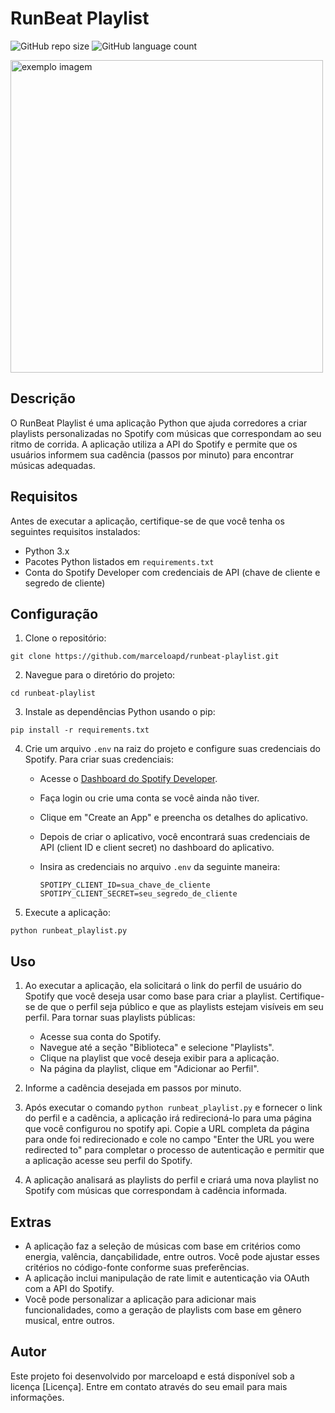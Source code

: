 # RunBeat Playlist

![GitHub repo size](https://img.shields.io/github/repo-size/marceloapd/runbeat-playlist?style=for-the-badge)
![GitHub language count](https://img.shields.io/github/languages/count/marceloapd/runbeat-playlist?style=for-the-badge)

<img src="https://i.pinimg.com/originals/e6/ef/60/e6ef60252e1a13ba001279c54f868ce0.gif" style="width:500px" alt="exemplo imagem">

## Descrição

O RunBeat Playlist é uma aplicação Python que ajuda corredores a criar playlists personalizadas no Spotify com músicas que correspondam ao seu ritmo de corrida. A aplicação utiliza a API do Spotify e permite que os usuários informem sua cadência (passos por minuto) para encontrar músicas adequadas.

## Requisitos

Antes de executar a aplicação, certifique-se de que você tenha os seguintes requisitos instalados:

- Python 3.x
- Pacotes Python listados em `requirements.txt`
- Conta do Spotify Developer com credenciais de API (chave de cliente e segredo de cliente)

## Configuração

1. Clone o repositório:

```
git clone https://github.com/marceloapd/runbeat-playlist.git
```

2. Navegue para o diretório do projeto:

```
cd runbeat-playlist
```

3. Instale as dependências Python usando o pip:

```
pip install -r requirements.txt
```

4. Crie um arquivo `.env` na raiz do projeto e configure suas credenciais do Spotify. Para criar suas credenciais:

   - Acesse o [Dashboard do Spotify Developer](https://developer.spotify.com/dashboard/).
   - Faça login ou crie uma conta se você ainda não tiver.
   - Clique em "Create an App" e preencha os detalhes do aplicativo.
   - Depois de criar o aplicativo, você encontrará suas credenciais de API (client ID e client secret) no dashboard do aplicativo.
   - Insira as credenciais no arquivo `.env` da seguinte maneira:

     ```
     SPOTIPY_CLIENT_ID=sua_chave_de_cliente
     SPOTIPY_CLIENT_SECRET=seu_segredo_de_cliente
     ```

5. Execute a aplicação:

```
python runbeat_playlist.py
```

## Uso

1. Ao executar a aplicação, ela solicitará o link do perfil de usuário do Spotify que você deseja usar como base para criar a playlist. Certifique-se de que o perfil seja público e que as playlists estejam visíveis em seu perfil. Para tornar suas playlists públicas:

   - Acesse sua conta do Spotify.
   - Navegue até a seção "Biblioteca" e selecione "Playlists".
   - Clique na playlist que você deseja exibir para a aplicação.
   - Na página da playlist, clique em "Adicionar ao Perfil".

2. Informe a cadência desejada em passos por minuto.
3. Após executar o comando `python runbeat_playlist.py` e fornecer o link do perfil e a cadência, a aplicação irá redirecioná-lo para uma página que você configurou no spotify api. Copie a URL completa da página para onde foi redirecionado e cole no campo "Enter the URL you were redirected to" para completar o processo de autenticação e permitir que a aplicação acesse seu perfil do Spotify.
4. A aplicação analisará as playlists do perfil e criará uma nova playlist no Spotify com músicas que correspondam à cadência informada.


## Extras

- A aplicação faz a seleção de músicas com base em critérios como energia, valência, dançabilidade, entre outros. Você pode ajustar esses critérios no código-fonte conforme suas preferências.
- A aplicação inclui manipulação de rate limit e autenticação via OAuth com a API do Spotify.
- Você pode personalizar a aplicação para adicionar mais funcionalidades, como a geração de playlists com base em gênero musical, entre outros.

## Autor

Este projeto foi desenvolvido por marceloapd e está disponível sob a licença [Licença]. Entre em contato através do seu email para mais informações.
